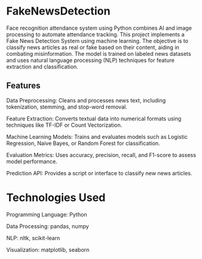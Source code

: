 # FakeNewsDetection

Face recognition attendance system using Python combines AI and image processing to automate attendance tracking.
This project implements a Fake News Detection System using machine learning. The objective is to classify news articles as real or fake based on their content, aiding in combating misinformation. The model is trained on labeled news datasets and uses natural language processing (NLP) techniques for feature extraction and classification.

## Features
Data Preprocessing: Cleans and processes news text, including tokenization, stemming, and stop-word removal.

Feature Extraction: Converts textual data into numerical formats using techniques like TF-IDF or Count Vectorization.

Machine Learning Models: Trains and evaluates models such as Logistic Regression, Naive Bayes, or Random Forest for classification.

Evaluation Metrics: Uses accuracy, precision, recall, and F1-score to assess model performance.

Prediction API: Provides a script or interface to classify new news articles.
# Technologies Used
Programming Language: Python

Data Processing: pandas, numpy

NLP: nltk, scikit-learn

Visualization: matplotlib, seaborn
